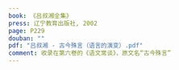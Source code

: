 ```yaml
---
book: 《吕叔湘全集》
press: 辽宁教育出版社, 2002
page: P229
douban: ""
pdf: "吕叔湘 - 古今殊言（语言的演变）.pdf"
comment: 收录在第六卷的《语文常谈》，原文名“古今殊言”
---
```

